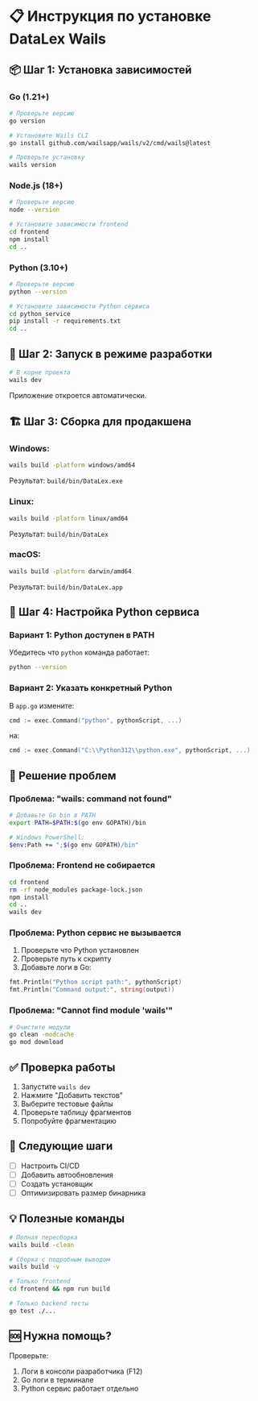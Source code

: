 # 📋 Инструкция по установке DataLex Wails

## 📦 Шаг 1: Установка зависимостей

### Go (1.21+)
```bash
# Проверьте версию
go version

# Установите Wails CLI
go install github.com/wailsapp/wails/v2/cmd/wails@latest

# Проверьте установку
wails version
```

### Node.js (18+)
```bash
# Проверьте версию
node --version

# Установите зависимости frontend
cd frontend
npm install
cd ..
```

### Python (3.10+)
```bash
# Проверьте версию
python --version

# Установите зависимости Python сервиса
cd python_service
pip install -r requirements.txt
cd ..
```

## 🚀 Шаг 2: Запуск в режиме разработки

```bash
# В корне проекта
wails dev
```

Приложение откроется автоматически.

## 🏗️ Шаг 3: Сборка для продакшена

### Windows:
```bash
wails build -platform windows/amd64
```

Результат: `build/bin/DataLex.exe`

### Linux:
```bash
wails build -platform linux/amd64
```

Результат: `build/bin/DataLex`

### macOS:
```bash
wails build -platform darwin/amd64
```

Результат: `build/bin/DataLex.app`

## 🔧 Шаг 4: Настройка Python сервиса

### Вариант 1: Python доступен в PATH
Убедитесь что `python` команда работает:
```bash
python --version
```

### Вариант 2: Указать конкретный Python
В `app.go` измените:
```go
cmd := exec.Command("python", pythonScript, ...)
```
на:
```go
cmd := exec.Command("C:\\Python312\\python.exe", pythonScript, ...)
```

## 🐛 Решение проблем

### Проблема: "wails: command not found"
```bash
# Добавьте Go bin в PATH
export PATH=$PATH:$(go env GOPATH)/bin

# Windows PowerShell:
$env:Path += ";$(go env GOPATH)/bin"
```

### Проблема: Frontend не собирается
```bash
cd frontend
rm -rf node_modules package-lock.json
npm install
cd ..
wails dev
```

### Проблема: Python сервис не вызывается
1. Проверьте что Python установлен
2. Проверьте путь к скрипту
3. Добавьте логи в Go:
```go
fmt.Println("Python script path:", pythonScript)
fmt.Println("Command output:", string(output))
```

### Проблема: "Cannot find module 'wails'"
```bash
# Очистите модули
go clean -modcache
go mod download
```

## ✅ Проверка работы

1. Запустите `wails dev`
2. Нажмите "Добавить текстов"
3. Выберите тестовые файлы
4. Проверьте таблицу фрагментов
5. Попробуйте фрагментацию

## 📝 Следующие шаги

- [ ] Настроить CI/CD
- [ ] Добавить автообновления
- [ ] Создать установщик
- [ ] Оптимизировать размер бинарника

## 💡 Полезные команды

```bash
# Полная пересборка
wails build -clean

# Сборка с подробным выводом
wails build -v

# Только frontend
cd frontend && npm run build

# Только backend тесты
go test ./...
```

## 🆘 Нужна помощь?

Проверьте:
1. Логи в консоли разработчика (F12)
2. Go логи в терминале
3. Python сервис работает отдельно

